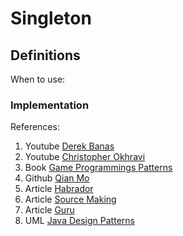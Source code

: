 
# Singleton

## Definitions

When to use: 

### 

### Implementation 
References:
1. Youtube [Derek Banas](https://www.youtube.com/watch?v=MGEx35FjBuo&list=PLF206E906175C7E07&index=20)
2. Youtube [Christopher Okhravi](https://www.youtube.com/watch?v=N12L5D78MAA&list=PLrhzvIcii6GNjpARdnO4ueTUAVR9eMBpc&index=17)
3. Book [Game Programmings Patterns](https://gameprogrammingpatterns.com/state.html)
4. Github [Qian Mo](https://github.com/QianMo/Unity-Design-Pattern/tree/master/Assets/Behavioral%20Patterns/State%20Pattern)
5. Article [Habrador](https://www.habrador.com/tutorials/programming-patterns/6-state-pattern/)
6. Article [Source Making](https://sourcemaking.com/design_patterns/state)
7. Article [Guru](https://refactoring.guru/design-patterns/state)
8. UML [Java Design Patterns](https://java-design-patterns.com/patterns/state/)
